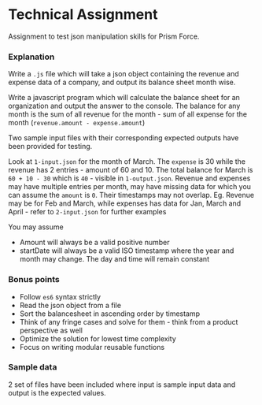 # Technical Assignment
Assignment to test json manipulation skills for Prism Force.

### Explanation
Write a `.js` file which will take a json object containing the revenue and expense data of a company, and output its balance sheet month wise. 

Write a javascript program which will calculate the balance sheet for an organization and output the answer to the console. The balance for any month is the sum of all revenue for the month - sum of all expense for the month (`revenue.amount - expense.amount`)

Two sample input files with their corresponding expected outputs have been provided for testing.

Look at `1-input.json` for the month of March. The `expense` is 30 while the revenue has 2 entries - amount of 60 and 10. The total balance for March is `60 + 10 - 30` which is `40` - visible in `1-output.json`.
Revenue and expenses may have multiple entries per month, may have missing data for which you can assume the `amount` is `0`. Their timestamps may not overlap. Eg. Revenue may be for Feb and March, while expenses has data for Jan, March and April - refer to `2-input.json` for further examples


You may assume
- Amount will always be a valid positive number
- startDate will always be a valid ISO timestamp where the year and month may change. The day and time will remain constant


### Bonus points
- Follow `es6` syntax strictly
- Read the json object from a file
- Sort the balancesheet in ascending order by timestamp
- Think of any fringe cases and solve for them - think from a product perspective as well
- Optimize the solution for lowest time complexity
- Focus on writing modular reusable functions


### Sample data
2 set of files have been included where input is sample input data and output is the expected values.
